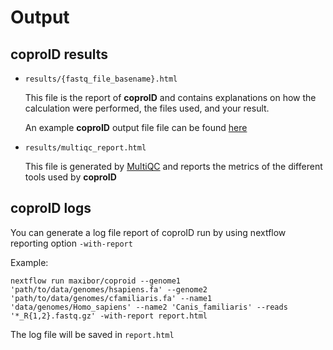 Output
======

## coproID results

 - `results/{fastq_file_basename}.html`  

    This file is the report of **coproID** and contains explanations on how the calculation were performed, the files used, and your result.

    An example **coproID** output file file can be found [here](_static/simulated_coprolyte.html)

- `results/multiqc_report.html`

    This file is generated by [MultiQC](http://multiqc.info/) and reports the metrics of the different tools used by **coproID**

## coproID logs

You can generate a log file report of coproID run by using nextflow reporting option `-with-report`

Example:
```
nextflow run maxibor/coproid --genome1 'path/to/data/genomes/hsapiens.fa' --genome2 'path/to/data/genomes/cfamiliaris.fa' --name1 'data/genomes/Homo_sapiens' --name2 'Canis_familiaris' --reads '*_R{1,2}.fastq.gz' -with-report report.html
```

The log file will be saved in `report.html`
